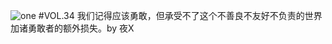 ![one](http://image.wufazhuce.com/FoXJ983CvtGZ9I4meNTZ0C6rBgnA)
#VOL.34
我们记得应该勇敢，但承受不了这个不善良不友好不负责的世界加诸勇敢者的额外损失。by 夜X